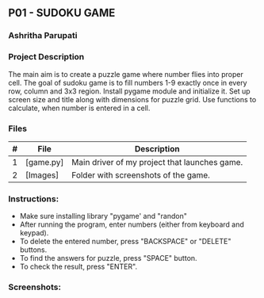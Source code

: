 ## P01 - SUDOKU GAME
### Ashritha Parupati
### Project Description

The main aim is to create a puzzle game where number flies into proper cell. The goal of sudoku game is to fill numbers 1-9 exactly once in every row, column and 3x3 region. Install pygame module and initialize it. Set up screen size and title along with dimensions for puzzle grid. Use functions to calculate, when number is entered in a cell.

### Files

| #     | File       | Description                                                |
| :---: | ---------- | ---------------------------------------------------------- |
|   1   | [game.py]        | Main driver of my project that launches game.        |
|   2   | [Images]         | Folder with screenshots of the game.                 |

### Instructions:

- Make sure installing library "pygame' and "randon"
- After running the program, enter numbers (either from keyboard and keypad).
- To delete the entered number, press "BACKSPACE" or "DELETE" buttons.
- To find the answers for puzzle, press "SPACE" button.
- To check the result, press "ENTER".

### Screenshots:

